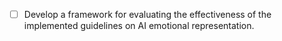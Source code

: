 - [ ] Develop a framework for evaluating the effectiveness of the implemented guidelines on AI emotional representation.
